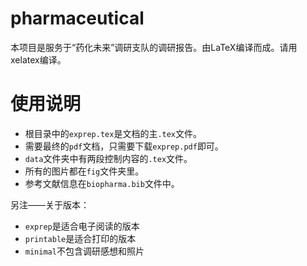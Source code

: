 # pharmaceutical

本项目是服务于“药化未来”调研支队的调研报告。由LaTeX编译而成。请用xelatex编译。

# 使用说明

- 根目录中的`exprep.tex`是文档的主`.tex`文件。
- 需要最终的`pdf`文档，只需要下载`exprep.pdf`即可。
- `data`文件夹中有两段控制内容的`.tex`文件。
- 所有的图片都在`fig`文件夹里。
- 参考文献信息在`biopharma.bib`文件中。

另注——关于版本：
- `exprep`是适合电子阅读的版本
- `printable`是适合打印的版本
- `minimal`不包含调研感想和照片